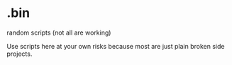 # .bin
random scripts (not all are working)

Use scripts here at your own risks because most are just plain broken side projects.
